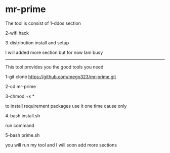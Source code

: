 # mr-prime
The tool is consist of
1-ddos section

2-wifi hack

3-distribution install and setup

I will added more section but for now Iam busy

----------------------------------

This tool provides you the good tools you need

1-git clone https://github.com/mego323/mr-prime.git

2-cd mr-prime 

3-chmod +x *

to install requirement packages 
use it one time cause only

4-bash install.sh

run command

5-bash prime.sh

you will run my tool and I will soon add more sections

